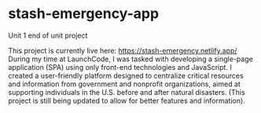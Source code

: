 # stash-emergency-app
Unit 1 end of unit project 

This project is currently live here: https://stash-emergency.netlify.app/ 
During my time at LaunchCode, I was tasked with developing a single-page application (SPA) using only front-end technologies and JavaScript. I created a user-friendly platform designed to centralize critical resources and information from government and nonprofit organizations, aimed at supporting individuals in the U.S. before and after natural disasters. (This project is still being updated to allow for better features and information).
